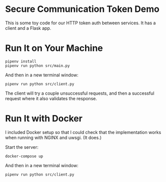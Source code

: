 # Secure Communication Token Demo

This is some toy code for our HTTP token auth between services. It has a client and a Flask app.

# Run It on Your Machine

```
pipenv install
pipenv run python src/main.py
```

And then in a new terminal window:

```
pipenv run python src/client.py
```

The client will try a couple unsuccessful requests, and then a successful request where it also validates the response.

# Run It with Docker

I included Docker setup so that I could check that the implementation works when running with NGINX and uwsgi. (It does.)

Start the server:

```
docker-compose up
```

And then in a new terminal window:

```
pipenv run python src/client.py
```
